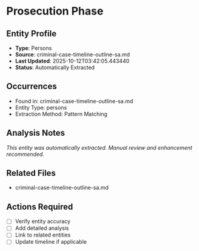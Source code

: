 # Prosecution Phase

## Entity Profile
- **Type**: Persons
- **Source**: criminal-case-timeline-outline-sa.md
- **Last Updated**: 2025-10-12T03:42:05.443440
- **Status**: Automatically Extracted

## Occurrences
- Found in: criminal-case-timeline-outline-sa.md
- Entity Type: persons
- Extraction Method: Pattern Matching

## Analysis Notes
*This entity was automatically extracted. Manual review and enhancement recommended.*

## Related Files
- criminal-case-timeline-outline-sa.md

## Actions Required
- [ ] Verify entity accuracy
- [ ] Add detailed analysis
- [ ] Link to related entities
- [ ] Update timeline if applicable
